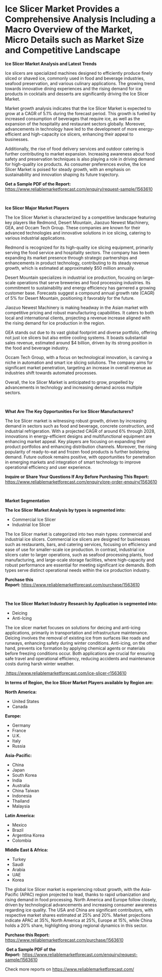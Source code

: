 <p><h1>Ice Slicer Market Provides a Comprehensive Analysis Including a Macro Overview of the Market, Micro Details such as Market Size and Competitive Landscape</h1></p><p><strong>Ice Slicer Market Analysis and Latest Trends</strong></p>
<p><p>Ice slicers are specialized machines designed to efficiently produce finely sliced or shaved ice, commonly used in food and beverage industries, seafood preservation, and various culinary applications. The growing trend towards innovative dining experiences and the rising demand for ice products in cocktails and desserts are significantly driving the Ice Slicer Market.</p><p>Market growth analysis indicates that the Ice Slicer Market is expected to grow at a CAGR of 5.1% during the forecast period. This growth is fueled by increased consumption of beverages that require ice, as well as the expansion of the hospitality and restaurant sectors globally. Moreover, advancements in technology have led to the development of more energy-efficient and high-capacity ice slicers, enhancing their appeal to businesses.</p><p>Additionally, the rise of food delivery services and outdoor catering is further contributing to market expansion. Increasing awareness about food safety and preservation techniques is also playing a role in driving demand for high-quality ice products. As consumer preferences evolve, the Ice Slicer Market is poised for steady growth, with an emphasis on sustainability and innovation shaping its future trajectory.</p></p>
<p><strong>Get a Sample PDF of the Report:&nbsp;</strong> <a href="https://www.reliablemarketforecast.com/enquiry/request-sample/1563610?utm_campaign=2280&utm_medium=2&utm_source=Github&utm_content=ia&utm_term=22022025&utm_id=ice-slicer">https://www.reliablemarketforecast.com/enquiry/request-sample/1563610</a></p>
<p>&nbsp;</p>
<p><strong>Ice Slicer Major Market Players</strong></p>
<p><p>The Ice Slicer Market is characterized by a competitive landscape featuring key players like Redmond, Desert Mountain, Jiaozuo Newest Machinery, GEA, and Occam Tech Group. These companies are known for their advanced technologies and innovative solutions in ice slicing, catering to various industrial applications.</p><p>Redmond is recognized for its high-quality ice slicing equipment, primarily serving the food service and hospitality sectors. The company has been expanding its market presence through strategic partnerships and enhancements in product technology, contributing to its steady revenue growth, which is estimated at approximately $50 million annually.</p><p>Desert Mountain specializes in industrial ice production, focusing on large-scale operations that serve breweries and food processing industries. Its commitment to sustainability and energy efficiency has garnered a growing customer base. Forecasts suggest a compound annual growth rate (CAGR) of 5% for Desert Mountain, positioning it favorably for the future.</p><p>Jiaozuo Newest Machinery is making headway in the Asian market with competitive pricing and robust manufacturing capabilities. It caters to both local and international clients, projecting a revenue increase aligned with the rising demand for ice production in the region.</p><p>GEA stands out due to its vast global footprint and diverse portfolio, offering not just ice slicers but also entire cooling systems. It boasts substantial sales revenue, estimated around $4 billion, driven by its strong position in the food and beverage industry.</p><p>Occam Tech Group, with a focus on technological innovation, is carving a niche in automation and smart ice slicing solutions. The company aims for significant market penetration, targeting an increase in overall revenue as industries shift towards automated processes.</p><p>Overall, the Ice Slicer Market is anticipated to grow, propelled by advancements in technology and increasing demand across multiple sectors.</p></p>
<p>&nbsp;</p>
<p><strong>What Are The Key Opportunities For Ice Slicer Manufacturers?</strong></p>
<p><p>The Ice Slicer market is witnessing robust growth, driven by increasing demand in sectors such as food and beverage, concrete construction, and industrial refrigeration. With a projected CAGR of around 6% through 2028, innovations in energy-efficient designs and multifunctional equipment are enhancing market appeal. Key players are focusing on expanding their product portfolios and enhancing distribution channels. Moreover, the rising popularity of ready-to-eat and frozen food products is further bolstering demand. Future outlook remains positive, with opportunities for penetration in emerging markets and integration of smart technology to improve operational efficiency and user experience.</p></p>
<p><strong>Inquire or Share Your Questions If Any Before Purchasing This Report:</strong> <a href="https://www.reliablemarketforecast.com/enquiry/pre-order-enquiry/1563610?utm_campaign=2280&utm_medium=2&utm_source=Github&utm_content=ia&utm_term=22022025&utm_id=ice-slicer">https://www.reliablemarketforecast.com/enquiry/pre-order-enquiry/1563610</a></p>
<p>&nbsp;</p>
<p><strong>Market Segmentation</strong></p>
<p><strong>The Ice Slicer Market Analysis by types is segmented into:</strong></p>
<p><ul><li>Commercial Ice Slicer</li><li>Industrial Ice Slicer</li></ul></p>
<p><p>The Ice Slicer market is categorized into two main types: commercial and industrial ice slicers. Commercial ice slicers are designed for businesses such as restaurants, bars, and catering services, focusing on efficiency and ease of use for smaller-scale ice production. In contrast, industrial ice slicers cater to larger operations, such as seafood processing plants, food manufacturing, and large-scale storage facilities, where high-capacity and robust performance are essential for meeting significant ice demands. Both types serve distinct operational needs within the ice production industry.</p></p>
<p><strong>Purchase this Report:&nbsp;</strong><a href="https://www.reliablemarketforecast.com/purchase/1563610?utm_campaign=2280&utm_medium=2&utm_source=Github&utm_content=ia&utm_term=22022025&utm_id=ice-slicer">https://www.reliablemarketforecast.com/purchase/1563610</a></p>
<p>&nbsp;</p>
<p><strong>The Ice Slicer Market Industry Research by Application is segmented into:</strong></p>
<p><ul><li>Deicing</li><li>Anti-Icing</li></ul></p>
<p><p>The ice slicer market focuses on solutions for deicing and anti-icing applications, primarily in transportation and infrastructure maintenance. Deicing involves the removal of existing ice from surfaces like roads and runways, enhancing safety during winter conditions. Anti-icing, on the other hand, prevents ice formation by applying chemical agents or materials before freezing conditions occur. Both applications are crucial for ensuring safe travel and operational efficiency, reducing accidents and maintenance costs during harsh winter weather.</p></p>
<p><a href="https://www.reliablemarketforecast.com/ice-slicer-r1563610?utm_campaign=2280&utm_medium=2&utm_source=Github&utm_content=ia&utm_term=22022025&utm_id=ice-slicer">&nbsp;https://www.reliablemarketforecast.com/ice-slicer-r1563610</a></p>
<p><strong>In terms of Region, the Ice Slicer Market Players available by Region are:</strong></p>
<p>
    <p> <strong> North America: </strong>
        <ul>
            <li>United States</li>
            <li>Canada</li>
        </ul>
        </p> 
    <p> <strong> Europe: </strong>
        <ul>
            <li>Germany</li>
            <li>France</li>
            <li>U.K.</li>
            <li>Italy</li>
            <li>Russia</li>
        </ul>
        </p> 
    <p> <strong> Asia-Pacific: </strong>
        <ul>
            <li>China</li>
            <li>Japan</li>
            <li>South Korea</li>
            <li>India</li>
            <li>Australia</li>
            <li>China Taiwan</li>
            <li>Indonesia</li>
            <li>Thailand</li>
            <li>Malaysia</li>
        </ul>
        </p> 
    <p> <strong> Latin America: </strong>
        <ul>
            <li>Mexico</li>
            <li>Brazil</li>
            <li>Argentina Korea</li>
            <li>Colombia</li>
        </ul>
        </p> 
    <p> <strong> Middle East & Africa: </strong>
        <ul>
            <li>Turkey</li>
            <li>Saudi</li>
            <li>Arabia</li>
            <li>UAE</li>
            <li>Korea</li>
        </ul>
    </p>
    </p>
<p><p>The global Ice Slicer market is experiencing robust growth, with the Asia-Pacific (APAC) region projected to lead, thanks to rapid urbanization and rising demand in food processing. North America and Europe follow closely, driven by technological advancements and increasing consumer awareness regarding ice quality. The USA and China are significant contributors, with respective market shares estimated at 25% and 20%. Market projections indicate APAC at 35%, North America at 25%, Europe at 15%, while China holds a 20% share, highlighting strong regional dynamics in this sector.</p></p>
<p><strong>Purchase this Report: </strong><a href="https://www.reliablemarketforecast.com/purchase/1563610?utm_campaign=2280&utm_medium=2&utm_source=Github&utm_content=ia&utm_term=22022025&utm_id=ice-slicer">https://www.reliablemarketforecast.com/purchase/1563610</a></p>
<p>&nbsp;<strong>Get a Sample PDF of the Report:&nbsp;&nbsp;</strong><a href="https://www.reliablemarketforecast.com/enquiry/request-sample/1563610?utm_campaign=2280&utm_medium=2&utm_source=Github&utm_content=ia&utm_term=22022025&utm_id=ice-slicer">https://www.reliablemarketforecast.com/enquiry/request-sample/1563610</a></p>
<p><strong></strong></p>
<p>Check more reports on <a href="https://www.reliablemarketforecast.com/?utm_campaign=2280&utm_medium=2&utm_source=Github&utm_content=ia&utm_term=22022025&utm_id=ice-slicer">https://www.reliablemarketforecast.com/</a></p>